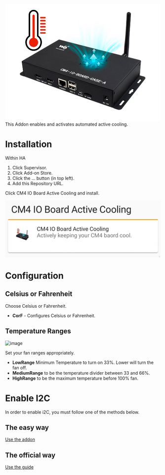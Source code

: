 ![image](gitResources/cm4ioboard.jpg)
This Addon enables and activates automated active cooling.

# Installation

Within HA

1. Click Supervisor.
1. Click Add-on Store.
1. Click the … button (in top left).
1. Add this Repository URL.

Click CM4 IO Board Active Cooling and install.

![image](gitResources/addonSelect.jpg)

# Configuration

## Celsius or Fahrenheit

Choose Celsius or Fahrenheit.

- **CorF** - Configures Celsius or Fahrenheit.

## Temperature Ranges

![image](gitResources/FanRangeExplaination.png)

Set your fan ranges appropriately.

- **LowRange** Minimum Temperature to turn on 33%. Lower will turn the fan off.
- **MediumRange** to be the temperature divider between 33 and 66%.
- **HighRange** to be the maximum temperature before 100% fan.

# Enable I2C

In order to enable i2C, you must follow one of the methods below.

## The easy way

[Use the addon](https://community.home-assistant.io/t/add-on-hassos-i2c-configurator/264167)

## The official way

[Use the guide](https://www.home-assistant.io/hassio/enable_i2c/)
